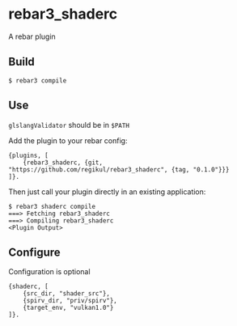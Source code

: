 rebar3_shaderc
=====

A rebar plugin

Build
-----

    $ rebar3 compile

Use
---

`glslangValidator` should be in `$PATH`

Add the plugin to your rebar config:

    {plugins, [
        {rebar3_shaderc, {git, "https://github.com/regikul/rebar3_shaderc", {tag, "0.1.0"}}}
    ]}.

Then just call your plugin directly in an existing application:


    $ rebar3 shaderc compile
    ===> Fetching rebar3_shaderc
    ===> Compiling rebar3_shaderc
    <Plugin Output>

Configure
---------

Configuration is optional

    {shaderc, [
        {src_dir, "shader_src"},
        {spirv_dir, "priv/spirv"},
        {target_env, "vulkan1.0"}
    ]}.